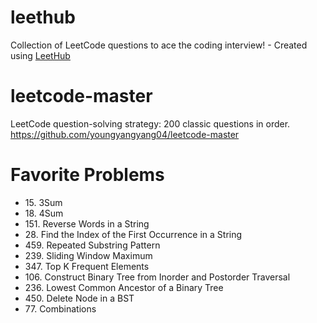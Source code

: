 # leethub
Collection of LeetCode questions to ace the coding interview! - Created using [LeetHub](https://github.com/QasimWani/LeetHub)

# leetcode-master
LeetCode question-solving strategy: 200 classic questions in order. https://github.com/youngyangyang04/leetcode-master

# Favorite Problems
- 15\. 3Sum
- 18\. 4Sum
- 151\. Reverse Words in a String
- 28\. Find the Index of the First Occurrence in a String
- 459\. Repeated Substring Pattern
- 239\. Sliding Window Maximum
- 347\. Top K Frequent Elements
- 106\. Construct Binary Tree from Inorder and Postorder Traversal
- 236\. Lowest Common Ancestor of a Binary Tree
- 450\. Delete Node in a BST
- 77\. Combinations
